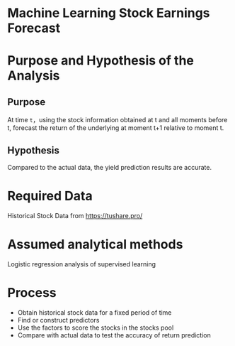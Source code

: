 # Machine Learning Stock Earnings Forecast

# Purpose and Hypothesis of the Analysis

## Purpose
At time `t`，using the stock information obtained at t and all moments before t, forecast the return of the underlying at moment t+1 relative to moment t.

## Hypothesis
Compared to the actual data, the yield prediction results are accurate.

# Required Data
Historical Stock Data from https://tushare.pro/

# Assumed analytical methods
Logistic regression analysis of supervised learning


# Process
- Obtain historical stock data for a fixed period of time
- Find or construct predictors
- Use the factors to score the stocks in the stocks pool
- Compare with actual data to test the accuracy of return prediction
